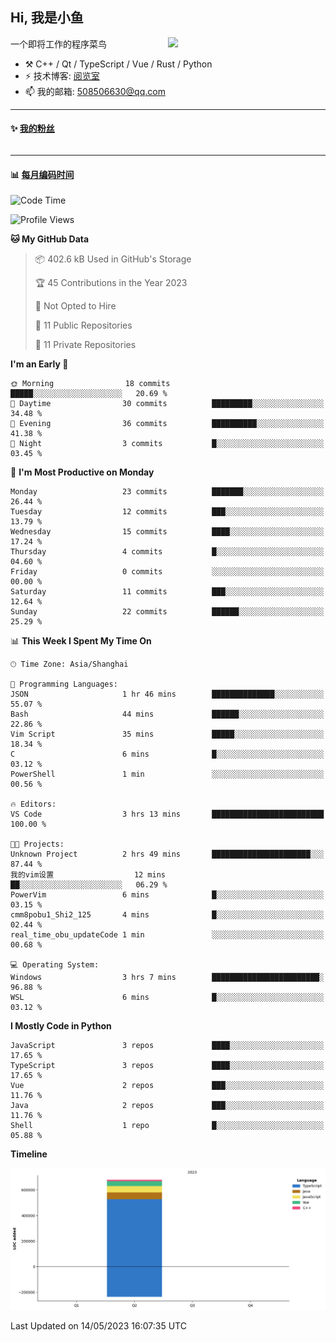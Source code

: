 <!--
**小鱼/小鱼** is a ✨ _special_ ✨ repository because its `README.md` (this file) appears on your GitHub profile.

Here are some ideas to get you started:

- 🔭 I’m currently working on ...
- 🌱 I’m currently learning ...
- 👯 I’m looking to collaborate on ...
- 🤔 I’m looking for help with ...
- 💬 Ask me about ...
- 📫 How to reach me: ...
- 😄 Pronouns: ...
- ⚡ Fun fact: ...
-->

## Hi, 我是小鱼

[<img align="right" width="50%" src="https://github-readme-stats-ouuan.vercel.app/api?username=XiaoYuer2022&show_icons=true">](https://metrics.lecoq.io/xlz122#gh-light-mode-only)

一个即将工作的程序菜鸟

-   :hammer_and_pick: C++ / Qt / TypeScript / Vue / Rust / Python
-   ⚡ 技术博客: [阅览室](https://haoxx.netlify.app/)
-   📫 我的邮箱: 508506630@qq.com

---

#### :sparkles: [我的粉丝](https://github.com/XiaoYuer2022?tab=followers)

<!--START_SECTION:followers-->
<table>
  </tr>
</table>
<!--END_SECTION:followers-->

---

#### :bar_chart: [每月编码时间](https://github.com/muety/wakapi)

<!--START_SECTION:waka-->
![Code Time](http://img.shields.io/badge/Code%20Time-12%20hrs%2046%20mins-blue)

![Profile Views](http://img.shields.io/badge/Profile%20Views-51-blue)

**🐱 My GitHub Data** 

> 📦 402.6 kB Used in GitHub's Storage 
 > 
> 🏆 45 Contributions in the Year 2023
 > 
> 🚫 Not Opted to Hire
 > 
> 📜 11 Public Repositories 
 > 
> 🔑 11 Private Repositories 
 > 
**I'm an Early 🐤** 

```text
🌞 Morning                18 commits          █████░░░░░░░░░░░░░░░░░░░░   20.69 % 
🌆 Daytime                30 commits          █████████░░░░░░░░░░░░░░░░   34.48 % 
🌃 Evening                36 commits          ██████████░░░░░░░░░░░░░░░   41.38 % 
🌙 Night                  3 commits           █░░░░░░░░░░░░░░░░░░░░░░░░   03.45 % 
```
📅 **I'm Most Productive on Monday** 

```text
Monday                   23 commits          ███████░░░░░░░░░░░░░░░░░░   26.44 % 
Tuesday                  12 commits          ███░░░░░░░░░░░░░░░░░░░░░░   13.79 % 
Wednesday                15 commits          ████░░░░░░░░░░░░░░░░░░░░░   17.24 % 
Thursday                 4 commits           █░░░░░░░░░░░░░░░░░░░░░░░░   04.60 % 
Friday                   0 commits           ░░░░░░░░░░░░░░░░░░░░░░░░░   00.00 % 
Saturday                 11 commits          ███░░░░░░░░░░░░░░░░░░░░░░   12.64 % 
Sunday                   22 commits          ██████░░░░░░░░░░░░░░░░░░░   25.29 % 
```


📊 **This Week I Spent My Time On** 

```text
🕑︎ Time Zone: Asia/Shanghai

💬 Programming Languages: 
JSON                     1 hr 46 mins        ██████████████░░░░░░░░░░░   55.07 % 
Bash                     44 mins             ██████░░░░░░░░░░░░░░░░░░░   22.86 % 
Vim Script               35 mins             █████░░░░░░░░░░░░░░░░░░░░   18.34 % 
C                        6 mins              █░░░░░░░░░░░░░░░░░░░░░░░░   03.12 % 
PowerShell               1 min               ░░░░░░░░░░░░░░░░░░░░░░░░░   00.56 % 

🔥 Editors: 
VS Code                  3 hrs 13 mins       █████████████████████████   100.00 % 

🐱‍💻 Projects: 
Unknown Project          2 hrs 49 mins       ██████████████████████░░░   87.44 % 
我的vim设置                  12 mins             ██░░░░░░░░░░░░░░░░░░░░░░░   06.29 % 
PowerVim                 6 mins              █░░░░░░░░░░░░░░░░░░░░░░░░   03.15 % 
cmm8pobu1_Shi2_125       4 mins              █░░░░░░░░░░░░░░░░░░░░░░░░   02.44 % 
real_time_obu_updateCode 1 min               ░░░░░░░░░░░░░░░░░░░░░░░░░   00.68 % 

💻 Operating System: 
Windows                  3 hrs 7 mins        ████████████████████████░   96.88 % 
WSL                      6 mins              █░░░░░░░░░░░░░░░░░░░░░░░░   03.12 % 
```

**I Mostly Code in Python** 

```text
JavaScript               3 repos             ████░░░░░░░░░░░░░░░░░░░░░   17.65 % 
TypeScript               3 repos             ████░░░░░░░░░░░░░░░░░░░░░   17.65 % 
Vue                      2 repos             ███░░░░░░░░░░░░░░░░░░░░░░   11.76 % 
Java                     2 repos             ███░░░░░░░░░░░░░░░░░░░░░░   11.76 % 
Shell                    1 repo              █░░░░░░░░░░░░░░░░░░░░░░░░   05.88 % 
```



**Timeline**

![Lines of Code chart](https://raw.githubusercontent.com/XiaoYuer2022/XiaoYuer2022/main/assets/bar_graph.png)


 Last Updated on 14/05/2023 16:07:35 UTC
<!--END_SECTION:waka-->
